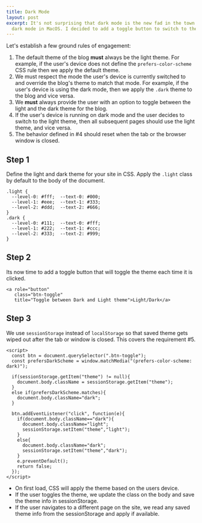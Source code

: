 ```yaml
---
title: Dark Mode
layout: post
excerpt: It's not surprising that dark mode is the new fad in the town after Apple introduced the
  dark mode in MacOS. I decided to add a toggle button to switch to the dark theme on my blog.
---
```


Let's establish a few ground rules of engagement:

1. The default theme of the blog **must** always be the light theme. For example, if the user's device does not define the `prefers-color-scheme` CSS rule then we apply the default theme.
2. We must respect the mode the user's device is currently switched to and override the blog's theme to match that mode. For example, if the user's device is using the dark mode, then we apply the `.dark` theme to the blog and vice versa.
3. We **must** always provide the user with an option to toggle between the light and the dark theme for the blog.
4. If the user's device is running on dark mode and the user decides to switch to the light theme, then all subsequent pages should use the light theme, and vice versa.
5. The behavior defined in #4 should reset when the tab or the browser window is closed.

## Step 1

Define the light and dark theme for your site in CSS. Apply the `.light` class by default to the body of the document.

```
.light {
  --level-0: #fff;  --text-0: #000;
  --level-1: #eee;  --text-1: #333;
  --level-2: #ddd;  --text-2: #666;
}
.dark {
  --level-0: #111;  --text-0: #fff;
  --level-1: #222;  --text-1: #ccc;
  --level-2: #333;  --text-2: #999;
}
```

## Step 2

Its now time to add a toggle button that will toggle the theme each time it is clicked.

```
<a role="button" 
   class="btn-toggle" 
   title="Toggle between Dark and Light theme">Light/Dark</a>
```

## Step 3

We use `sessionStorage` instead of `localStorage` so that saved theme gets wiped out after the tab or window is closed. This covers the requirement #5. 

```
<script>
  const btn = document.querySelector(".btn-toggle");
  const prefersDarkScheme = window.matchMedia("(prefers-color-scheme: dark)");

  if(sessionStorage.getItem("theme") != null){
    document.body.className = sessionStorage.getItem("theme");
  }
  else if(prefersDarkScheme.matches){
    document.body.className="dark";
  }
  
  btn.addEventListener("click", function(e){
    if(document.body.className=="dark"){
      document.body.className="light";
      sessionStorage.setItem("theme","light");      
    }
    else{
      document.body.className="dark";
      sessionStorage.setItem("theme","dark");
    }
    e.preventDefault();
    return false;
  });
</script>
```

- On first load, CSS will apply the theme based on the users device.
- If the user toggles the theme, we update the class on the body and save the theme info in sessionStorage.
- If the user navigates to a different page on the site, we read any saved theme info from the sessionStorage and apply if available.